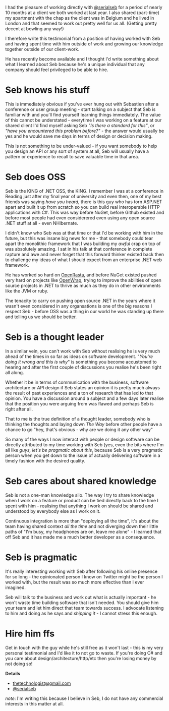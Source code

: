I had the pleasure of working directly with [@serialseb](http://twitter.com/serialseb) for a period of nearly 10 months at a client we both worked at last year. I also shared (part-time) my apartment with the chap as the client was in Belgium and he lived in London and that seemed to work out pretty well for us all. (Getting pretty decent at bowling any way!)

I therefore write this testimonial from a position of having worked with Seb and having spent time with him outside of work and growing our knowledge together outside of our client-work.

He has recently become available and I thought I'd write something about what I learned about Seb because he's a unique individual that any company should feel privileged to be able to hire.

# Seb knows his stuff

This is immediately obvious if you've ever hung out with Sebastien after a conference or user group meeting - start talking on a subject that Seb is familiar with and you'll find yourself learning things immediately. The value of this cannot be understated - everytime I was working on a feature at our shared client I'd find myself asking Seb *"Is there a standard for this"*, or *"have you encountered this problem before?"* - the answer would usually be yes and he would save me days in terms of design or decision making.

This is not something to be under-valued - if you want somebody to help you design an API or any sort of system at all, Seb will usually have a pattern or experience to recall to save valuable time in that area.

# Seb does OSS

Seb is the KING of .NET OSS, the KING. I remember I was at a conference in Reading just after my final year of university and even then, one of my best friends was saying *have you heard*, there is this guy who has torn ASP.NET apart and built it up from scratch so you can build real interoperable HTTP applications with C#.  This was way before NuGet, before Github existed and before most people had even considerered even using any open source .NET stuff at all - even NHIbernate.

I didn't know who Seb was at that time or that I'd be working with him in the future, but this was insane big news for me - that somebody could tear apart the monolithic framework that I was building my *awful* crap on top of was absolutely amazing. I sat in his talk at that conference in complete rapture and awe and never forget that this forward thinker existed back then to challenge my ideas of what I should expect from an enterprise .NET web framework.

He has worked so hard on [OpenRasta](http://en.wikipedia.org/wiki/OpenRasta), and before NuGet existed pushed very hard on projects like [OpenWrap](http://www.openwrap.org/), trying to improve the abilities of open source projects in .NET to thrive as much as they do in other environments like the JVM or ruby. 

The tenacity to carry on pushing open source .NET in the years where it wasn't even considered in any organsations is one of the big reasons I respect Seb - before OSS was a thing in our world he was standing up there and telling us we should be better.

# Seb is a thought leader

In a similar vein, you can't work with Seb without realising he is very much ahead of the times in so far as ideas on software development. "*You're doing it wrong and this is why*" is something you become accustomed to hearing and after the first couple of discussions you realise he's been right all along.

Whether it be in terms of communication with the business, software architecture or API design if Seb states an opinion it is pretty much always the result of past experiences and a ton of research that has led to that opinion. You have a discussion around a subject and a few days later realise that the position you were arguing from was flawed and perhaps Seb is right after all.

That to me is the true definition of a thought leader, somebody who is thinking the thoughts and laying down *The Way* before other people have a chance to go "hey, that's obvious - why are we doing it any other way"

So many of the ways I now interact with people or design software can be directly attributed to my time working with Seb (yes, even the bits where I'm all like *guys, let's be pragmatic about this*, because Seb is a very pragmatic person when you get down to the issue of actually delivering software in a timely fashion with the desired quality.

# Seb cares about shared knowledge

Seb is not a one-man knowledge silo. The way I try to share knowledge when I work on a feature or product can be tied directly back to the time I spent with him - realising that anything I work on should be shared and understood by everybody else as I work on it.

Continuous integration is more than "deploying all the time", it's about the team having shared context *all the time* and not diverging down their little paths of "I'm busy, my headphones are on, leave me alone" - I learned that off Seb and it has made me a much better developer as a consequence.

# Seb is pragmatic

It's really interesting working with Seb after following his online presence for so long - the opinionated person I know on Twitter might be the person I worked with, but the result was so much more effective than I ever imagined. 

Seb will talk to the business and work out what is actually important - he won't waste time building software that isn't needed. You should give him your team and let him direct that team towards success. I advocate listening to him and doing as he says and *shipping it* - I cannot stress this enough.


# Hire him ffs

Get in touch with the guy while he's still free as it won't last - this is my very personal testimonial and I'd like it to not go to waste. If you're doing C# and you care about design/architecture/http/etc then you're losing money by not doing so!

**Details**

- [thetechnologist@gmail.com](thetechnologist@gmail.com)
- [@serialseb](http://twitter.com/serialseb)

*note*: I'm writing this because I believe in Seb, I do not have any commercial interests in this matter at all.
